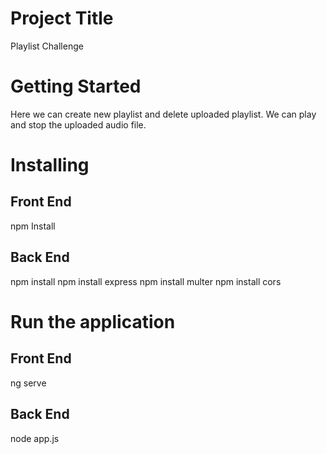 # Project Title

Playlist Challenge 

# Getting Started

Here we can create new playlist and delete uploaded playlist. We can play and stop the uploaded audio file.


# Installing

## Front End
npm Install

## Back End
npm install
npm install express
npm install multer
npm install cors

# Run the application
## Front End 
ng serve

## Back End
node app.js






